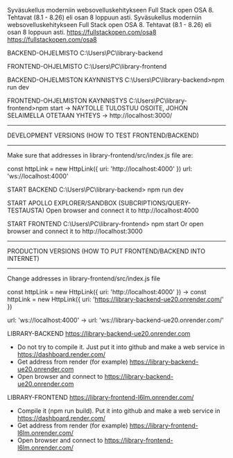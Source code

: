 Syväsukellus moderniin websovelluskehitykseen Full Stack open OSA 8. Tehtavat (8.1 - 8.26) eli osan 8 loppuun asti.
Syväsukellus moderniin websovelluskehitykseen Full Stack open OSA 8. Tehtavat (8.1 - 8.26) eli osan 8 loppuun asti.
https://fullstackopen.com/osa8
https://fullstackopen.com/osa8

BACKEND-OHJELMISTO
C:\Users\PC\library-backend

FRONTEND-OHJELMISTO
C:\Users\PC\library-frontend

BACKEND-OHJELMISTON KAYNNISTYS
C:\Users\PC\library-backend>npm run dev

FRONTEND-OHJELMISTON KAYNNISTYS
C:\Users\PC\library-frontend>npm start
-> NAYTOLLE TULOSTUU OSOITE, JOHON SELAIMELLA OTETAAN YHTEYS
-> http://localhost:3000/

************************************************************************************

DEVELOPMENT VERSIONS (HOW TO TEST FRONTEND/BACKEND)

************************************************************************************

Make sure that addresses in library-frontend/src/index.js file are:

const httpLink = new HttpLink({ uri: 'http://localhost:4000' })
url: 'ws://localhost:4000'

START BACKEND
C:\Users\PC\library-backend> npm run dev

START APOLLO EXPLORER/SANDBOX (SUBCRIPTIONS/QUERY-TESTAUSTA)
Open browser and connect it to http://localhost:4000

START FRONTEND
C:\Users\PC\library-frontend> npm start
Or open browser and connect it to http://localhost:3000

************************************************************************************

PRODUCTION VERSIONS (HOW TO PUT FRONTEND/BACKEND INTO INTERNET)

************************************************************************************

Change addresses in library-frontend/src/index.js file

const httpLink = new HttpLink({ uri: 'http://localhost:4000' })
->
const httpLink = new HttpLink({ uri: 'https://library-backend-ue20.onrender.com/' })

url: 'ws://localhost:4000'
->
url: 'ws://library-backend-ue20.onrender.com/'


LIBRARY-BACKEND
https://library-backend-ue20.onrender.com
- Do not try to compile it. Just put it into github and make a web service in https://dashboard.render.com/
- Get address from render (for example) https://library-backend-ue20.onrender.com
- Open browser and connect to https://library-backend-ue20.onrender.com

LIBRARY-FRONTEND
https://library-frontend-l6lm.onrender.com/
- Compile it (npm run build). Put it into github and make a web service in https://dashboard.render.com/
- Get address from render (for example) https://library-frontend-l6lm.onrender.com/
- Open browser and connect to https://library-frontend-l6lm.onrender.com/
